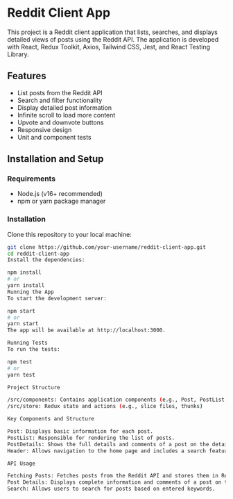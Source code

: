 # Reddit Client App

This project is a Reddit client application that lists, searches, and displays detailed views of posts using the Reddit API. The application is developed with React, Redux Toolkit, Axios, Tailwind CSS, Jest, and React Testing Library.

## Features
- List posts from the Reddit API
- Search and filter functionality
- Display detailed post information
- Infinite scroll to load more content
- Upvote and downvote buttons
- Responsive design
- Unit and component tests

## Installation and Setup

### Requirements
- Node.js (v16+ recommended)
- npm or yarn package manager

### Installation
Clone this repository to your local machine:

```bash
git clone https://github.com/your-username/reddit-client-app.git
cd reddit-client-app
Install the dependencies:

npm install
# or
yarn install
Running the App
To start the development server:

npm start
# or
yarn start
The app will be available at http://localhost:3000.

Running Tests
To run the tests:

npm test
# or
yarn test

Project Structure

/src/components: Contains application components (e.g., Post, PostList, Header)
/src/store: Redux state and actions (e.g., slice files, thunks)

Key Components and Structure

Post: Displays basic information for each post.
PostList: Responsible for rendering the list of posts.
PostDetails: Shows the full details and comments of a post on the detail page when clicked.
Header: Allows navigation to the home page and includes a search feature.

API Usage

Fetching Posts: Fetches posts from the Reddit API and stores them in Redux.
Post Details: Displays complete information and comments of a post on the detail page using postId.
Search: Allows users to search for posts based on entered keywords.